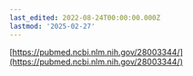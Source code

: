 ```yaml
---
last_edited: 2022-08-24T00:00:00.000Z
lastmod: '2025-02-27'
---
```





[https://pubmed.ncbi.nlm.nih.gov/28003344/](https://pubmed.ncbi.nlm.nih.gov/28003344/)
